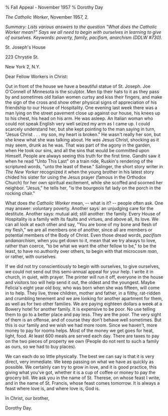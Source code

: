 % Fall Appeal - November 1957
% Dorothy Day

*The Catholic Worker*, November 1957, 2.

*Summary: Lists various answers to the question "What does *the Catholic
Worker* mean?" Says we all need to begin with ourselves in learning to
give of ourselves. Keywords: poverty, family, pacifism, anarchism (DDLW
\#730).*

St. Joseph's House

223 Chrystie St.

New York 2, N.Y.

Dear Fellow Workers in Christ:

Out in front of the house we have a beautiful statue of St. Joseph. Joe
O'Connell of Minnesota is the sculptor. Men tip their hats to it as they
pass by and sometimes old Italian women curtsy and kiss their fingers,
and make the sign of the cross and show other physical signs of
appreciation of his friendship to our House of Hospitality. One evening
last week there was a man lying on the street pavement close up against
our house, his knees up to his chest, his head on his arm. He was
asleep. An Italian woman who could not speak English very well seized my
arm as I came up. I could scarcely understand her, but she kept pointing
to the man saying in turn, "Jesus Christ . . . my son, my heart is
broken." He wasn't really her son, but she knew what she was talking
about. He *was* Jesus Christ, shocking as it may seem, drunk as he was.
That was part of the agony in the garden, when He took our sins, and all
the sins that would be committed upon Himself. People are always seeing
this truth for the first time. Gandhi saw it when he read "Unto This
Last" on a train ride, Ruskin's rendering of the scriptured words, "unto
the least of these." Salinger, the short story writer in *The New
Yorker* recognized it when the young brother in his latest story chided
his sister for using the Jesus prayer (famous in the Orthodox Church)
for her own spiritual excitement, while she scoffed and scorned her
neighbor. "Jesus," he tells her, "is the bourgeois fat lady on the porch
in the rocking chair."

What does *the Catholic Worker* mean, -- what is it? -- people often
ask. One may answer: voluntary poverty. Another says: an unjudging care
for the destitute. Another says: mutual aid; still another: the family.
Every House of Hospitality is a family with its faults and virtues, and
above all, its love. We can all look at each other and say, "You are
bone of my bone and flesh of my flesh," we are all members one of
another, since all are members or potential members of the Body of
Christ. Even those dread words, *pacifism* and*anarchism*, when you get
down to it, mean that we try always to love, rather than coerce, "to be
what we want the other fellow to be," to be the least, to have no
authority over others, to begin with that microcosm *man*, or rather,
with ourselves.

If we did not try conscientiously to begin with ourselves, to give
ourselves, we could not send out this semi-annual appeal for your help.
I write it in church, in quiet, with prayer. The printer will run it
off, everyone in the house and visitors too will help send it out, the
oldest and the youngest. Maybe Felicia's eight year old boy, who was
born when she was fifteen, will come in to help. They live, three
children, mother and father, in a filthy, rat-ridden and crumbling
tenement and we are looking for another apartment for them, as well as
for two other families. We are paying eighteen dollars a week at a
Bowery hotel for another family. It is expensive to be poor. No use
telling them to go to a better place and pay less. They are the poor.
The very sight of them is an offense, and of course they don't behave
well sometimes. But this is our family and we wish we had more room.
Since we haven't, more money to pay for rooms helps. Most of the money
we get goes for heat, light, food. At least 600 meals are served each
day. There are taxes to pay on the two pieces of property we own (People
do not rent to such a family as ours, so we had to buy places).

We can each do so little physically. The best we can say is that it is
very direct, very immediate. We keep passing on what we have as quickly
as possible. We certainly can try to grow in love, and it is good
practice, this giving what you've got, whether it is a cup of coffee or
money to pay the grocery bill. We ask you in the name of St. Therese, on
whose feast I write, and in the name of St. Francis, whose feast comes
tomorrow. It is always a feast where love is, and where love is, God is.

In Christ, our brother,

Dorothy Day.
